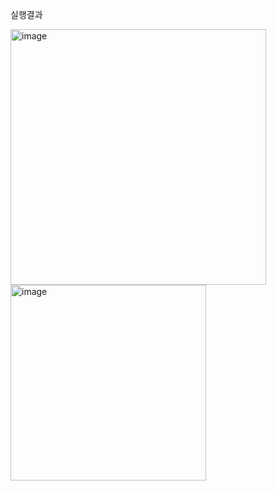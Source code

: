 실행결과

<img width="409" alt="image" src="https://github.com/user-attachments/assets/14dcab6b-26f3-4ecd-845f-94d4c8729579" />
<img width="313" alt="image" src="https://github.com/user-attachments/assets/57d67bcf-535a-4bce-b680-41666be7e90d" />
